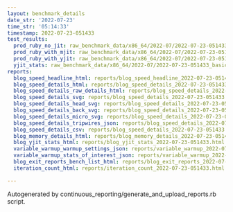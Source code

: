 ```yaml
---
layout: benchmark_details
date_str: '2022-07-23'
time_str: '05:14:33'
timestamp: 2022-07-23-051433
test_results:
  prod_ruby_no_jit: raw_benchmark_data/x86_64/2022-07/2022-07-23-051433_basic_benchmark_prod_ruby_no_jit.json
  prod_ruby_with_mjit: raw_benchmark_data/x86_64/2022-07/2022-07-23-051433_basic_benchmark_prod_ruby_with_mjit.json
  prod_ruby_with_yjit: raw_benchmark_data/x86_64/2022-07/2022-07-23-051433_basic_benchmark_prod_ruby_with_yjit.json
  yjit_stats: raw_benchmark_data/x86_64/2022-07/2022-07-23-051433_basic_benchmark_yjit_stats.json
reports:
  blog_speed_headline_html: reports/blog_speed_headline_2022-07-23-051433.html
  blog_speed_details_html: reports/blog_speed_details_2022-07-23-051433.html
  blog_speed_details_raw_details_html: reports/blog_speed_details_2022-07-23-051433.raw_details.html
  blog_speed_details_svg: reports/blog_speed_details_2022-07-23-051433.svg
  blog_speed_details_head_svg: reports/blog_speed_details_2022-07-23-051433.head.svg
  blog_speed_details_back_svg: reports/blog_speed_details_2022-07-23-051433.back.svg
  blog_speed_details_micro_svg: reports/blog_speed_details_2022-07-23-051433.micro.svg
  blog_speed_details_tripwires_json: reports/blog_speed_details_2022-07-23-051433.tripwires.json
  blog_speed_details_csv: reports/blog_speed_details_2022-07-23-051433.csv
  blog_memory_details_html: reports/blog_memory_details_2022-07-23-051433.html
  blog_yjit_stats_html: reports/blog_yjit_stats_2022-07-23-051433.html
  variable_warmup_warmup_settings_json: reports/variable_warmup_2022-07-23-051433.warmup_settings.json
  variable_warmup_stats_of_interest_json: reports/variable_warmup_2022-07-23-051433.stats_of_interest.json
  blog_exit_reports_bench_list_html: reports/blog_exit_reports_2022-07-23-051433.bench_list.html
  iteration_count_html: reports/iteration_count_2022-07-23-051433.html

---
```

Autogenerated by continuous_reporting/generate_and_upload_reports.rb script.
